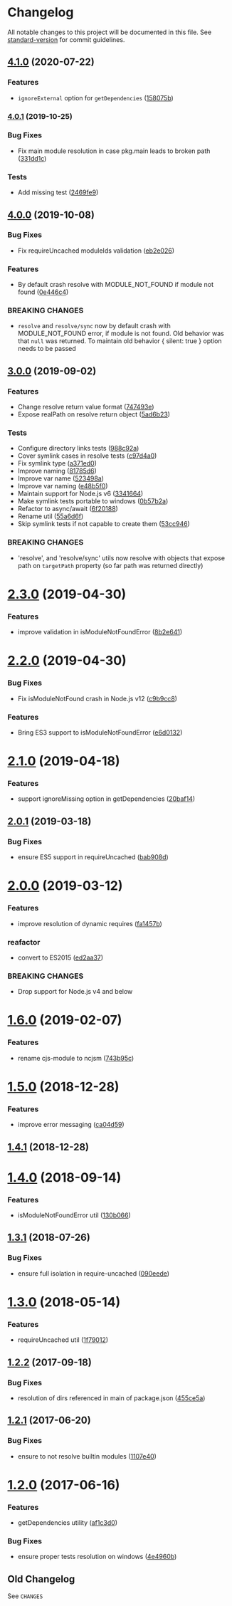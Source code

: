 # Changelog

All notable changes to this project will be documented in this file. See [standard-version](https://github.com/conventional-changelog/standard-version) for commit guidelines.

## [4.1.0](https://github.com/medikoo/ncjsm/compare/v4.0.1...v4.1.0) (2020-07-22)

### Features

- `ignoreExternal` option for `getDependencies` ([158075b](https://github.com/medikoo/ncjsm/commit/158075bea3f66ac77bae5341fd474930172047a2))

### [4.0.1](https://github.com/medikoo/ncjsm/compare/v4.0.0...v4.0.1) (2019-10-25)

### Bug Fixes

- Fix main module resolution in case pkg.main leads to broken path ([331dd1c](https://github.com/medikoo/ncjsm/commit/331dd1c))

### Tests

- Add missing test ([2469fe9](https://github.com/medikoo/ncjsm/commit/2469fe9))

## [4.0.0](https://github.com/medikoo/ncjsm/compare/v3.0.0...v4.0.0) (2019-10-08)

### Bug Fixes

- Fix requireUncached moduleIds validation ([eb2e026](https://github.com/medikoo/ncjsm/commit/eb2e026))

### Features

- By default crash resolve with MODULE_NOT_FOUND if module not found ([0e446c4](https://github.com/medikoo/ncjsm/commit/0e446c4))

### BREAKING CHANGES

- `resolve` and `resolve/sync` now by default crash with MODULE_NOT_FOUND error, if module is not found. Old behavior was that `null` was returned.
  To maintain old behavior { silent: true } option needs to be passed

## [3.0.0](https://github.com/medikoo/ncjsm/compare/v2.3.0...v3.0.0) (2019-09-02)

### Features

- Change resolve return value format ([747493e](https://github.com/medikoo/ncjsm/commit/747493e))
- Expose realPath on resolve return object ([5ad6b23](https://github.com/medikoo/ncjsm/commit/5ad6b23))

### Tests

- Configure directory links tests ([988c92a](https://github.com/medikoo/ncjsm/commit/988c92a))
- Cover symlink cases in resolve tests ([c97d4a0](https://github.com/medikoo/ncjsm/commit/c97d4a0))
- Fix symlink type ([a371ed0](https://github.com/medikoo/ncjsm/commit/a371ed0))
- Improve naming ([81785d6](https://github.com/medikoo/ncjsm/commit/81785d6))
- Improve var name ([523498a](https://github.com/medikoo/ncjsm/commit/523498a))
- Improve var naming ([e48b5f0](https://github.com/medikoo/ncjsm/commit/e48b5f0))
- Maintain support for Node.js v6 ([3341664](https://github.com/medikoo/ncjsm/commit/3341664))
- Make symlink tests portable to windows ([0b57b2a](https://github.com/medikoo/ncjsm/commit/0b57b2a))
- Refactor to async/await ([6f20188](https://github.com/medikoo/ncjsm/commit/6f20188))
- Rename util ([55a6d6f](https://github.com/medikoo/ncjsm/commit/55a6d6f))
- Skip symlink tests if not capable to create them ([53cc946](https://github.com/medikoo/ncjsm/commit/53cc946))

### BREAKING CHANGES

- 'resolve', and 'resolve/sync' utils now resolve with objects that
  expose path on `targetPath` property
  (so far path was returned directly)

# [2.3.0](https://github.com/medikoo/ncjsm/compare/v2.2.0...v2.3.0) (2019-04-30)

### Features

- improve validation in isModuleNotFoundError ([8b2e641](https://github.com/medikoo/ncjsm/commit/8b2e641))

# [2.2.0](https://github.com/medikoo/ncjsm/compare/v2.1.0...v2.2.0) (2019-04-30)

### Bug Fixes

- Fix isModuleNotFound crash in Node.js v12 ([c9b9cc8](https://github.com/medikoo/ncjsm/commit/c9b9cc8))

### Features

- Bring ES3 support to isModuleNotFoundError ([e6d0132](https://github.com/medikoo/ncjsm/commit/e6d0132))

# [2.1.0](https://github.com/medikoo/ncjsm/compare/v2.0.1...v2.1.0) (2019-04-18)

### Features

- support ignoreMissing option in getDependencies ([20baf14](https://github.com/medikoo/ncjsm/commit/20baf14))

## [2.0.1](https://github.com/medikoo/ncjsm/compare/v2.0.0...v2.0.1) (2019-03-18)

### Bug Fixes

- ensure ES5 support in requireUncached ([bab908d](https://github.com/medikoo/ncjsm/commit/bab908d))

# [2.0.0](https://github.com/medikoo/ncjsm/compare/v1.6.0...v2.0.0) (2019-03-12)

### Features

- improve resolution of dynamic requires ([fa1457b](https://github.com/medikoo/ncjsm/commit/fa1457b))

### reafactor

- convert to ES2015 ([ed2aa37](https://github.com/medikoo/ncjsm/commit/ed2aa37))

### BREAKING CHANGES

- Drop support for Node.js v4 and below

# [1.6.0](https://github.com/medikoo/ncjsm/compare/v1.5.0...v1.6.0) (2019-02-07)

### Features

- rename cjs-module to ncjsm ([743b95c](https://github.com/medikoo/ncjsm/commit/743b95c))

<a name="1.5.0"></a>

# [1.5.0](https://github.com/medikoo/cjs-module/compare/v1.4.1...v1.5.0) (2018-12-28)

### Features

- improve error messaging ([ca04d59](https://github.com/medikoo/cjs-module/commit/ca04d59))

<a name="1.4.1"></a>

## [1.4.1](https://github.com/medikoo/cjs-module/compare/v1.4.0...v1.4.1) (2018-12-28)

<a name="1.4.0"></a>

# [1.4.0](https://github.com/medikoo/cjs-module/compare/v1.3.1...v1.4.0) (2018-09-14)

### Features

- isModuleNotFoundError util ([130b066](https://github.com/medikoo/cjs-module/commit/130b066))

<a name="1.3.1"></a>

## [1.3.1](https://github.com/medikoo/cjs-module/compare/v1.3.0...v1.3.1) (2018-07-26)

### Bug Fixes

- ensure full isolation in require-uncached ([090eede](https://github.com/medikoo/cjs-module/commit/090eede))

<a name="1.3.0"></a>

# [1.3.0](https://github.com/medikoo/cjs-module/compare/v1.2.2...v1.3.0) (2018-05-14)

### Features

- requireUncached util ([1f79012](https://github.com/medikoo/cjs-module/commit/1f79012))

<a name="1.2.2"></a>

## [1.2.2](https://github.com/medikoo/cjs-module/compare/v1.2.1...v1.2.2) (2017-09-18)

### Bug Fixes

- resolution of dirs referenced in main of package.json ([455ce5a](https://github.com/medikoo/cjs-module/commit/455ce5a))

<a name="1.2.1"></a>

## [1.2.1](https://github.com/medikoo/cjs-module/compare/v1.2.0...v1.2.1) (2017-06-20)

### Bug Fixes

- ensure to not resolve builtin modules ([1107e40](https://github.com/medikoo/cjs-module/commit/1107e40))

<a name="1.2.0"></a>

# [1.2.0](https://github.com/medikoo/cjs-module/compare/v1.1.0...v1.2.0) (2017-06-16)

### Features

- getDependencies utility ([af1c3d0](https://github.com/medikoo/cjs-module/commit/af1c3d0))

### Bug Fixes

- ensure proper tests resolution on windows ([4e4960b](https://github.com/medikoo/cjs-module/commit/4e4960b))

## Old Changelog

See `CHANGES`
